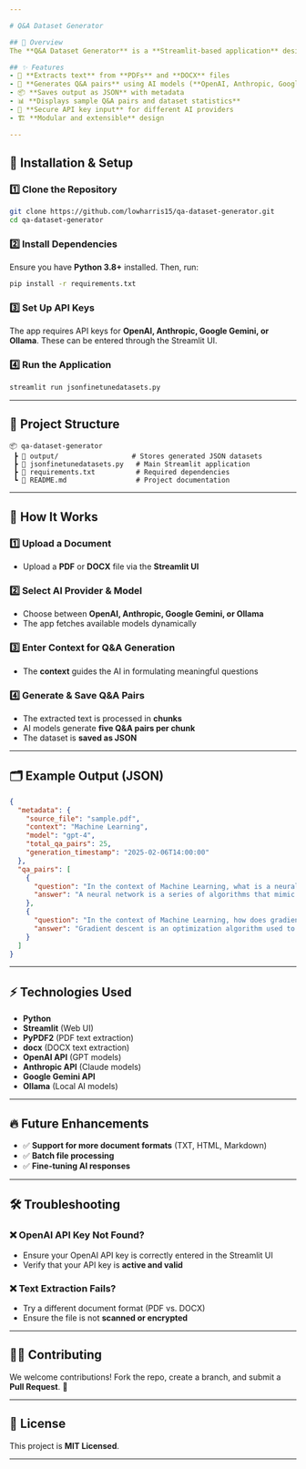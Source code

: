 ```yaml
---

# Q&A Dataset Generator

## 📌 Overview
The **Q&A Dataset Generator** is a **Streamlit-based application** designed to extract text from **PDF and DOCX files**, generate **question-answer (Q&A) pairs**, and save them in a structured JSON format. It supports multiple AI models from **OpenAI, Anthropic, Google (Gemini), and Ollama** for text generation.

## ✨ Features
- 📄 **Extracts text** from **PDFs** and **DOCX** files  
- 🤖 **Generates Q&A pairs** using AI models (**OpenAI, Anthropic, Google, Ollama**)  
- 📦 **Saves output as JSON** with metadata  
- 📊 **Displays sample Q&A pairs and dataset statistics**  
- 🔑 **Secure API key input** for different AI providers  
- 🏗️ **Modular and extensible** design  

---
```


## 🚀 Installation & Setup

### 1️⃣ Clone the Repository
```bash
git clone https://github.com/lowharris15/qa-dataset-generator.git
cd qa-dataset-generator
```

### 2️⃣ Install Dependencies
Ensure you have **Python 3.8+** installed. Then, run:
```bash
pip install -r requirements.txt
```

### 3️⃣ Set Up API Keys
The app requires API keys for **OpenAI, Anthropic, Google Gemini, or Ollama**. These can be entered through the Streamlit UI.

### 4️⃣ Run the Application
```bash
streamlit run jsonfinetunedatasets.py
```

---

## 📂 Project Structure
```
📦 qa-dataset-generator
 ┣ 📂 output/                  # Stores generated JSON datasets
 ┣ 📜 jsonfinetunedatasets.py   # Main Streamlit application
 ┣ 📜 requirements.txt          # Required dependencies
 ┗ 📜 README.md                 # Project documentation
```

---

## 🔧 How It Works

### 1️⃣ Upload a Document  
- Upload a **PDF** or **DOCX** file via the **Streamlit UI**  

### 2️⃣ Select AI Provider & Model  
- Choose between **OpenAI, Anthropic, Google Gemini, or Ollama**  
- The app fetches available models dynamically  

### 3️⃣ Enter Context for Q&A Generation  
- The **context** guides the AI in formulating meaningful questions  

### 4️⃣ Generate & Save Q&A Pairs  
- The extracted text is processed in **chunks**  
- AI models generate **five Q&A pairs per chunk**  
- The dataset is **saved as JSON**  

---

## 🗂 Example Output (JSON)
```json
{
  "metadata": {
    "source_file": "sample.pdf",
    "context": "Machine Learning",
    "model": "gpt-4",
    "total_qa_pairs": 25,
    "generation_timestamp": "2025-02-06T14:00:00"
  },
  "qa_pairs": [
    {
      "question": "In the context of Machine Learning, what is a neural network?",
      "answer": "A neural network is a series of algorithms that mimic the human brain to recognize patterns."
    },
    {
      "question": "In the context of Machine Learning, how does gradient descent work?",
      "answer": "Gradient descent is an optimization algorithm used to minimize a function by iteratively moving in the direction of the steepest descent."
    }
  ]
}
```

---

## ⚡ Technologies Used
- **Python**  
- **Streamlit** (Web UI)  
- **PyPDF2** (PDF text extraction)  
- **docx** (DOCX text extraction)  
- **OpenAI API** (GPT models)  
- **Anthropic API** (Claude models)  
- **Google Gemini API**  
- **Ollama** (Local AI models)  

---

## 🔥 Future Enhancements
- ✅ **Support for more document formats** (TXT, HTML, Markdown)  
- ✅ **Batch file processing**  
- ✅ **Fine-tuning AI responses**  

---

## 🛠️ Troubleshooting
### ❌ OpenAI API Key Not Found?
- Ensure your OpenAI API key is correctly entered in the Streamlit UI  
- Verify that your API key is **active and valid**  

### ❌ Text Extraction Fails?
- Try a different document format (PDF vs. DOCX)  
- Ensure the file is not **scanned or encrypted**  

---

## 👨‍💻 Contributing
We welcome contributions! Fork the repo, create a branch, and submit a **Pull Request**. 🚀  

---

## 📄 License
This project is **MIT Licensed**.  

---
